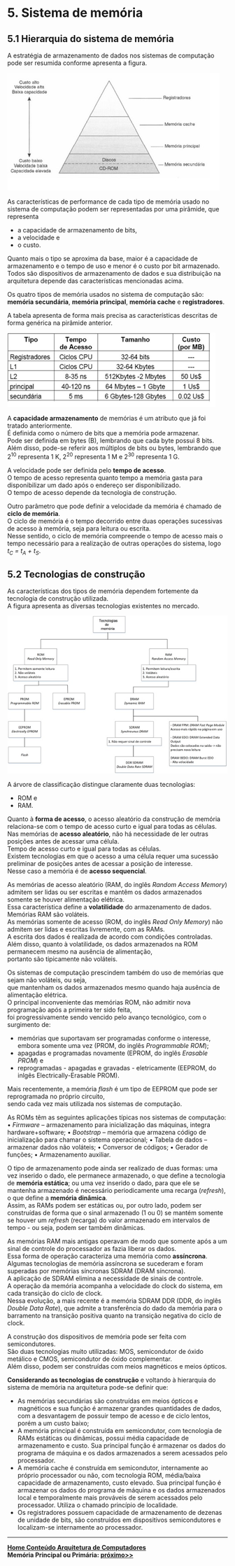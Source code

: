# 5. Sistema de memória

## 5.1 Hierarquia do sistema de memória

A estratégia de armazenamento de dados nos sistemas de computação pode ser resumida conforme apresenta a figura.

![Hierarquia do sistema de memória](/arq_aulas/images/hierarquiamemoria.jpg)

As características de performance de cada tipo de memória usado no sistema de computação podem ser representadas por uma pirâmide, 
que representa  

- a capacidade de armazenamento de bits,  
- a velocidade e
- o custo.

Quanto mais o tipo se aproxima da base, maior é a capacidade de armazenamento e o tempo de uso e menor é o custo por bit armazenado.  
Todos são dispositivos de armazenamento de dados e sua distribuição na arquitetura depende das características mencionadas acima.

Os quatro tipos de memória usados no sistema de computação são: **memória secundária**, **memória principal**, **memória cache** e **registradores**. 

A tabela apresenta de forma mais precisa as características descritas de forma genérica na pirâmide anterior.

![Comparação das características dos níveis da hierarquia de memória](/arq_aulas/images/caracteristicasmemoria.jpg)

A **capacidade armazenamento** de memórias é um atributo que já foi tratado anteriormente.   
É definida como o número de bits que a memória pode armazenar.  
Pode ser definida em bytes (B), lembrando que cada byte possui 8 bits.  
Além disso, pode-se referir aos múltiplos de bits ou bytes, 
lembrando que 2<sup>10</sup> representa 1 K, 2<sup>20</sup> representa 1 M e 2<sup>30</sup> representa 1 G.  

A velocidade pode ser definida pelo **tempo de acesso**.   
O tempo de acesso representa quanto tempo a memória gasta para disponibilizar um dado após o endereço ser disponibilizado.  
O tempo de acesso depende da tecnologia de construção. 

Outro parâmetro que pode definir a velocidade da memória é chamado de **ciclo de memória**.  
O ciclo de memória é o tempo decorrido entre duas operações sucessivas de acesso à memória, seja para leitura ou escrita.  
Nesse sentido, o ciclo de memória compreende o tempo de acesso mais o tempo necessário para a realização de outras operações do sistema, 
logo *t<sub>C</sub> = t<sub>A</sub> + t<sub>S</sub>*.

## 5.2 Tecnologias de construção

As características dos tipos de memória dependem fortemente da tecnologia de construção utilizada.  
A figura apresenta as diversas tecnologias existentes no mercado.  

![Tecnologias de memória](/arq_aulas/images/tecnologiasmemoria.jpg)

A árvore de classificação distingue claramente duas tecnologias:  

- ROM e
- RAM.

Quanto à **forma de acesso**, o acesso aleatório da construção de memória relaciona-se com o tempo de acesso curto e
igual para todas as células. Nas memórias de **acesso aleatório**, não há necessidade de ler outras posições antes de acessar uma célula.  
Tempo de acesso curto e igual para todas as células.  
Existem tecnologias em que o acesso a uma célula requer uma sucessão preliminar de posições antes de acessar a posição de interesse.  
Nesse caso a memória é de **acesso sequencial**.  

As memórias de acesso aleatório (RAM, do inglês *Random Access Memory*) admitem ser lidas ou ser escritas e
mantêm os dados armazenados somente se houver alimentação elétrica.  
Essa característica define a **volatilidade** do armazenamento de dados.  
Memórias RAM são voláteis.  
As memórias somente de acesso (ROM, do inglês *Read Only Memory*) não admitem ser lidas e escritas livremente, com as RAMs.  
A escrita dos dados é realizada de acordo com condições controladas.  
Além disso, quanto à volatilidade, os dados armazenados na ROM permanecem mesmo na ausência de alimentação,  
portanto são tipicamente não voláteis. 

Os sistemas de computação prescindem também do uso de memórias que sejam não voláteis, ou seja,   
que mantenham os dados armazenados mesmo quando haja ausência de alimentação elétrica.  
O principal inconveniente das memórias ROM, não admitir nova programação após a primeira ter sido feita,   
foi progressivamente sendo vencido pelo avanço tecnológico, com o surgimento de:  

- memórias que suportavam ser programadas conforme o interesse, embora somente uma vez (PROM, do inglês *Programmable ROM*);  
- apagadas e programadas novamente (EPROM, do inglês *Erasable PROM*) e  
- reprogramadas - apagadas e gravadas - eletricamente (EEPROM, do inlgês Electrically-Erasable PROM).

Mais recentemente, a memória *flash* é um tipo de EEPROM que pode ser reprogramada no próprio circuito,  
sendo cada vez mais utilizada nos sistemas de computação.

As ROMs têm as seguintes aplicações típicas nos sistemas de computação:
• *Firmware* – armazenamento para inicialização das máquinas, integra hardware+software;
• *Bootstrap* – memória que armazena código de inicialização para chamar o sistema operacional;
• Tabela de dados – armazenar dados não voláteis;
• Conversor de códigos;
• Gerador de funções;
• Armazenamento auxiliar.

O tipo de armazenamento pode ainda ser realizado de duas formas: uma vez inserido o dado, ele permanece armazenado, o que define a tecnologia de **memória estática**; ou uma vez inserido o dado, para que ele se mantenha armazenado é necessário periodicamente uma recarga (*refresh*), o que define a **memória dinâmica**.  
Assim, as RAMs podem ser estáticas ou, por outro lado, podem ser construídas de forma que o sinal armazenado (1 ou 0) se mantém somente se houver um *refresh* (recarga) do valor armazenado em intervalos de tempo - ou seja, podem ser também dinâmicas.  

As memórias RAM mais antigas operavam de modo que somente após a um sinal de controle do processador as fazia liberar os dados.  
Essa forma de operação caracteriza uma memória como **assíncrona**.  
Algumas tecnologias de memória assíncrona se sucederam e foram superadas por memórias síncronas SDRAM (DRAM síncrona).  
A aplicação de SDRAM elimina a necessidade de sinais de controle.  
A operação da memória acompanha a velocidade do clock do sistema, em cada transição do ciclo de clock.  
Nessa evolução, a mais recente é a memória SDRAM DDR (DDR, do inglês *Double Data Rate*),
que admite a transferência do dado da memória para o barramento na transição positiva quanto na transição negativa do ciclo de clock.

A construção dos dispositivos de memória pode ser feita com semicondutores.  
São duas tecnologias  muito utilizadas: MOS, semicondutor de óxido metálico e CMOS, semicondutor de óxido complementar.  
Além disso, podem ser construídas com meios magnéticos e meios ópticos.  

**Considerando as tecnologias de construção** e voltando à hierarquia do sistema de memória na arquitetura pode-se definir que:  

- As memórias secundárias são construídas em meios ópticos e magnéticos e sua função é armazenar grandes quantidades de dados, com a desvantagem de possuir tempo de acesso e de ciclo lentos, porém a um custo baixo;  
- A memória principal é construída em semicondutor, com tecnologia de RAMs estáticas ou dinâmicas, possui média capacidade de armazenamento e custo. Sua principal função é armazenar os dados do programa de máquina e os dados armazenados a serem acessados pelo processador.  
- A memória cache é construída em semicondutor, internamente ao próprio processador ou não, com tecnologia ROM, média/baixa capacidade de armazenamento, custo elevado. Sua principal função é armazenar os dados do programa de máquina e os dados armazenados local e temporalmente mais prováveis de serem acessados pelo processador. Utiliza o chamado princípio de localidade.  
- Os registradores possuem capacidade de armazenamento de dezenas de unidade de bits, são construídos em dispositivos semicondutores e localizam-se internamente ao processador.  

___
**[Home Conteúdo Arquitetura de Computadores](https://github.com/claytonjasilva/claytonjasilva.github.io/blob/main/arq_aulas.md)**  
**Memória Principal ou Primária: [próximo>>](memoria2.md)** 
